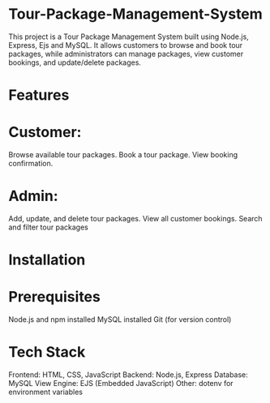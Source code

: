 # Tour-Package-Management-System
This project is a Tour Package Management System built using Node.js, Express, Ejs and MySQL. It allows customers to browse and book tour packages, while administrators can manage packages, view customer bookings, and update/delete packages.
# Features
# Customer:
Browse available tour packages.
Book a tour package.
View booking confirmation.
# Admin:
Add, update, and delete tour packages.
View all customer bookings.
Search and filter tour packages
# Installation
# Prerequisites
Node.js and npm installed
MySQL installed
Git (for version control)
# Tech Stack
Frontend: HTML, CSS, JavaScript
Backend: Node.js, Express
Database: MySQL
View Engine: EJS (Embedded JavaScript)
Other: dotenv for environment variables
